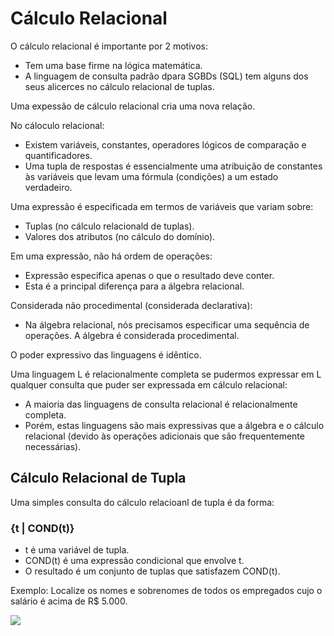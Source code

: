 # Cálculo Relacional

O cálculo relacional é importante por 2 motivos:
* Tem uma base firme na lógica matemática.
* A linguagem de consulta padrão dpara SGBDs (SQL) tem alguns dos seus alicerces no cálculo relacional de tuplas.

Uma expessão de cálculo relacional cria uma nova relação.

No cáloculo relacional:
* Existem variáveis, constantes, operadores lógicos de comparação e quantificadores.
* Uma tupla de respostas é essencialmente uma atribuição de constantes às variáveis que levam uma fórmula (condições) a um estado verdadeiro.

Uma expressão é especificada em termos de variáveis que variam sobre:
* Tuplas (no cálculo relacionald de tuplas).
* Valores dos atributos (no cálculo do domínio).

Em uma expressão, não há ordem de operações:
* Expressão especifica apenas o que o resultado deve conter.
* Esta é a principal diferença para a álgebra relacional.

Considerada não procedimental (considerada declarativa):
* Na álgebra relacional, nós precisamos especificar uma sequência de operações. A álgebra é considerada procedimental.

O poder expressivo das linguagens é idêntico.

Uma linguagem L é relacionalmente completa se pudermos expressar em L qualquer consulta que puder ser expressada em cálculo relacional:
* A maioria das linguagens de consulta relacional é relacionalmente completa.
* Porém, estas linguagens são mais expressivas que a álgebra e o cálculo relacional (devido às operações adicionais que são frequentemente necessárias).

## Cálculo Relacional de Tupla

Uma simples consulta do cálculo relacioanl de tupla é da forma:

### {t | COND(t)}

* t é uma variável de tupla.
* COND(t) é uma expressão condicional que envolve t.
* O resultado é um conjunto de tuplas que satisfazem COND(t).

Exemplo: Localize os nomes e sobrenomes de todos os empregados cujo o salário é acima de R$ 5.000.

<img src="https://github.com/RonnyldoSilva/UFCG---Database-1/blob/master/Images/calculo_Relacional_exp.png">
